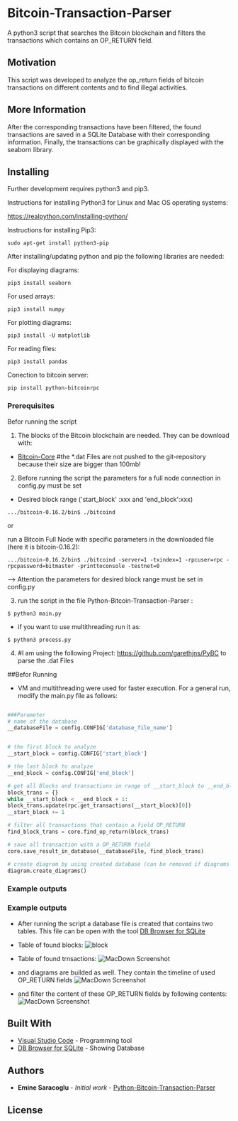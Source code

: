 # Bitcoin-Transaction-Parser
A python3 script that searches the Bitcoin blockchain and filters the transactions which contains an OP_RETURN field.

## Motivation
This script was developed to analyze the op_return fields of bitcoin transactions on different contents and to find illegal activities.

## More Information

After the corresponding transactions have been filtered, the found transactions are saved in a SQLite Database with their corresponding information. Finally, the transactions can be graphically displayed with the seaborn library.

##  Installing
Further development requires python3 and pip3.

Instructions for installing Python3 for Linux and Mac OS operating systems:

https://realpython.com/installing-python/


Instructions for installing Pip3:

```
sudo apt-get install python3-pip
```

After installing/updating python and pip the following libraries are needed:

For displaying diagrams:
```
pip3 install seaborn
```

For used arrays:
```
pip3 install numpy
```

For plotting diagrams:
```
pip3 install -U matplotlib
```

For reading files:
```
pip3 install pandas
```

Conection to bitcoin server:
```
pip install python-bitcoinrpc
```

### Prerequisites

Befor running the script 

1. The blocks of the Bitcoin blockchain are needed. They can be download with:
* [Bitcoin-Core](https://bitcoin.org/de/download)
#the *.dat Files are not pushed to the git-repository because their size are bigger than 100mb!

2. Before running the script the parameters for a full node connection in config.py must be set
- Desired block range ('start_block' :xxx  and  'end_block':xxx) 

```
.../bitcoin-0.16.2/bin$ ./bitcoind 
```

or 

 run a Bitcoin Full Node with specific parameters in the downloaded file (here it is bitcoin-0.16.2):
 
```
.../bitcoin-0.16.2/bin$ ./bitcoind -server=1 -txindex=1 -rpcuser=rpc -rpcpassword=bitmaster -printtoconsole -testnet=0 
```
--> Attention the parameters for desired block range must be set in config.py

3. run the script in the file Python-Bitcoin-Transaction-Parser :
```
$ python3 main.py
```
- if you want to use multithreading run it as:
```
$ python3 process.py
```
4. #I am using the following Project: https://github.com/garethjns/PyBC to parse the .dat Files

##Befor Running

- VM and multithreading were used for faster execution. For a general run, modify the main.py file as follows:

```python

###Parameter
# name of the database 
__databaseFile = config.CONFIG['database_file_name']


# the first block to analyze
__start_block = config.CONFIG['start_block']

# the last block to analyze
__end_block = config.CONFIG['end_block']

# get all Blocks and transactions in range of __start_block to __end_block
block_trans = {}
while __start_block < __end_block + 1:
block_trans.update(rpc.get_transactions(__start_block)[0])
__start_block += 1

# filter all transactions that contain a field OP_RETURN 
find_block_trans = core.find_op_return(block_trans)

# save all transaction with a OP_RETURN field
core.save_result_in_database(__databaseFile, find_block_trans)

# create diagram by using created database (can be removed if diagrams are not desired)
diagram.create_diagrams()
```

### Example outputs
### Example outputs

- After running the script a database file is created that contains two tables. This file can be open with the tool [DB Browser for SQLite](https://sqlitebrowser.org)

- Table of found blocks:
![block](https://user-images.githubusercontent.com/23129546/46921075-15896e00-cff7-11e8-843c-01482e678674.png)

- Table of found trnsactions:
![MacDown Screenshot](/Users/meric-doga/Desktop/tx.png)

- and diagrams are builded as well. They contain the timeline of used OP_RETURN fields
 ![MacDown Screenshot](/Users/meric-doga/Desktop/time.png)


 - and filter the content of these OP_RETURN fields by following contents:
  ![MacDown Screenshot](/Users/meric-doga/Desktop/number.png)



## Built With

* [Visual Studio Code](https://code.visualstudio.com) - Programming tool
* [DB Browser for SQLite](https://sqlitebrowser.org) - Showing Database



## Authors

* **Emine Saracoglu** - *Initial work* - [Python-Bitcoin-Transaction-Parser](https://github.com/MericD/Python-Bitcoin-Transaction-Parser.git)

## License

